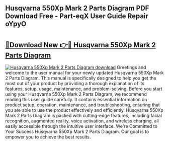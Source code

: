 ## Husqvarna 550Xp Mark 2 Parts Diagram PDF Download Free - Part-eqX User Guide Repair oYpyO

# <h2><a href="http://dftoys9.blite.top/?on=Husqvarna+550Xp+Mark+2+Parts+Diagram">🔗Download New 👉🔴 Husqvarna 550Xp Mark 2 Parts Diagram</a></h2>

[![Husqvarna 550Xp Mark 2 Parts Diagram download](https://i.imgur.com/lujVjoI.png)](http://dftoys9.blite.top/?on=Husqvarna+550Xp+Mark+2+Parts+Diagram)
Greetings and welcome to the user manual for your newly updated Husqvarna 550Xp Mark 2 Parts Diagram. This manual is specifically designed to help you get the most out of your product by providing a thorough explanation of its features, setup, usage, maintenance, and problem-solving. Before you start using your Husqvarna 550Xp Mark 2 Parts Diagram, we recommend reading this user guide carefully. It contains essential information on product setup, operation, maintenance, and troubleshooting, ensuring that you are able to use the product effectively and efficiently. Husqvarna 550Xp Mark 2 Parts Diagram is packed with cutting-edge features, including facial recognition, augmented reality, voice activation, and wireless charging, all easily accessible through the intuitive user interface. We're Committed to Your Success Husqvarna 550Xp Mark 2 Parts Diagram. Our goal is to empower you to achieve the best results.
